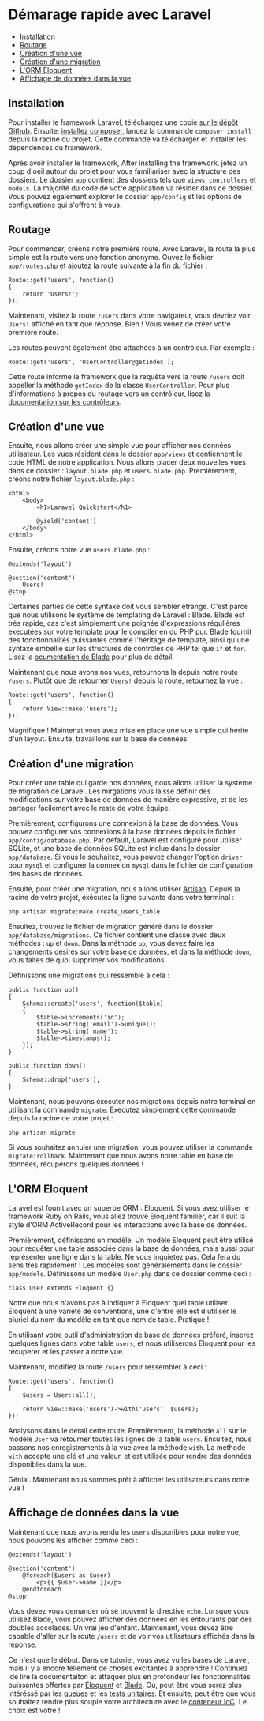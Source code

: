 # Démarage rapide avec Laravel

- [Installation](#installation)
- [Routage](#routing)
- [Création d'une vue](#creating-a-view)
- [Création d'une migration](#creating-a-migration)
- [L'ORM Eloquent](#eloquent-orm)
- [Affichage de données dans la vue](#displaying-data)

<a name="installation"></a>
## Installation

Pour installer le framework Laravel, téléchargez une copie [sur le dépôt Github](https://github.com/laravel/laravel/archive/master.zip). Ensuite, [installez composer](http://getcomposer.org), lancez la commande `composer install` depuis la racine du projet. Cette commande va télécharger et installer les dépendences du framework.

Après avoir installer le framework, After installing the framework, jetez un coup d'oeil autour du projet pour vous familiariser avec la structure des dossiers. Le dossier `app` contient des dossiers tels que `views`, `controllers` et `models`. La majorité du code de votre application va résider dans ce dossier. Vous pouvez également explorer le dossier `app/config` et les options de configurations qui s'offrent à vous.

<a name="routing"></a>
## Routage

Pour commencer, créons notre première route. Avec Laravel, la route la plus simple est la route vers une fonction anonyme. Ouvez le fichier `app/routes.php` et ajoutez la route suivante à la fin du fichier :

    Route::get('users', function()
    {
        return 'Users!';
    });

Maintenant, visitez la route `/users` dans votre navigateur, vous devriez voir `Users!` affiché en tant que réponse. Bien ! Vous venez de créer votre première route.

Les routes peuvent également être attachées à un contrôleur. Par exemple :

    Route::get('users', 'UserController@getIndex');

Cette route informe le framework que la requête  vers la route `/users` doit appeller la méthode `getIndex` de la classe `UserController`. Pour plus d'informations à propos du routage vers un contrôleur, lisez la [documentation sur les contrôleurs](/docs/v4/doc/controllers).

<a name="creating-a-view"></a>
## Création d'une vue

Ensuite, nous allons créer une simple vue pour afficher nos données utilisateur. Les vues résident dans le dossier `app/views` et contiennent le code HTML de notre application. Nous allons placer deux nouvelles vues dans ce dossier : `layout.blade.php` et `users.blade.php`. Premièrement, créons notre fichier `layout.blade.php` :

    <html>
        <body>
            <h1>Laravel Quickstart</h1>

            @yield('content')
        </body>
    </html>

Ensuite, créons notre vue `users.blade.php` :

    @extends('layout')

    @section('content')
        Users!
    @stop

Certaines parties de cette syntaxe doit vous sembler étrange. C'est parce que nous utilisons le système de templating de Laravel : Blade. Blade est très rapide, cas c'est simplement une poignée d'expressions régulières executées sur votre template pour le compiler en du PHP pur. Blade fournit des fonctionnalités puissantes comme l'héritage de template, ainsi qu'une syntaxe embellie sur les structures de contrôles de PHP tel que `if` et `for`. Lisez la [ocumentation de Blade](/docs/v4/doc/templates) pour plus de détail.

Maintenant que nous avons nos vues, retournons la depuis notre route `/users`. Plutôt que de retourner `Users!` depuis la route, retournez la vue :

    Route::get('users', function()
    {
        return View::make('users');
    });

Magnifique ! Maintenat vous avez mise en place une vue simple qui hérite d'un layout. Ensuite, travaillons sur la base de données.

<a name="creating-a-migration"></a>
## Création d'une migration

Pour créer une table qui garde nos données, nous allons utiliser la système de migration de Laravel. Les mirgations vous laisse définir des modifications sur votre base de données de manière expressive, et de les partager facilement avec le reste de votre équipe.

Premièrement, configurons une connexion à la base de données. Vous pouvez configurer vos connexions à la base données depuis le fichier `app/config/database.php`. Par défault, Laravel est configuré pour utiliser SQLite, et une base de données SQLite est inclue dans le dossier `app/database`. Si vous le souhaitez, vous pouvez changer l'option `driver` pour `mysql` et configurer la connexion `mysql` dans le fichier de configuration des bases de données.

Ensuite, pour créer une migration, nous allons utiliser [Artisan](/docs/v4/doc/artisan). Depuis la racine de votre projet, éxécutez la ligne suivante dans votre terminal :

    php artisan migrate:make create_users_table

Ensuitez, trouvez le fichier de migration généré dans le dossier `app/database/migrations`. Ce fichier contient une classe avec deux méthodes : `up` et `down`. Dans la méthode `up`, vous devez faire les changements désirés sur votre base de données, et dans la méthode `down`, vous faites de quoi supprimer vos modifications.

Définissons une migrations qui ressemble à cela :

    public function up()
    {
        Schema::create('users', function($table)
        {
            $table->increments('id');
            $table->string('email')->unique();
            $table->string('name');
            $table->timestamps();
        });
    }

    public function down()
    {
        Schema::drop('users');
    }

Maintenant, nous pouvons éxécuter nos migrations depuis notre terminal en utilisant la commande `migrate`. Executez simplement cette commande depuis la racine de votre projet :

    php artisan migrate

Si vous souhaitez annuler une migration, vous pouvez utiliser la commande `migrate:rollback`. Maintenant que nous avons notre table en base de données, récupérons quelques données !

<a name="eloquent-orm"></a>
## L'ORM Eloquent

Laravel est founit avec un superbe ORM : Eloquent. Si vous avez utiliser le framework Ruby on Rails, vous allez trouvé Eloquent familier, car il suit la style d'ORM ActiveRecord pour les interactions avec la base de données.

Premièrement, définissons un modèle. Un modèle Eloquent peut être utilisé pour requêter une table associée dans la base de données, mais aussi pour représenter une ligne dans la table. Ne vous inquietez pas. Cela fera du sens très rapidement ! Les modèles sont généralements dans le dossier `app/models`. Définissons un modèle `User.php` dans ce dossier comme ceci :

    class User extends Eloquent {}

Notre que nous n'avons pas à indiquer à Eloquent quel table utiliser. Eloquent à une variété de conventions, une d'entre elle est d'utiliser le pluriel du nom du modèle en tant que nom de table. Pratique !

En utilisant votre outil d'administration de base de données préféré, inserez quelques lignes dans votre table `users`, et nous utiliserons Eloquent pour les récuperer et les passer à notre vue.

Maintenant, modifiez la route `/users` pour ressembler à ceci :

    Route::get('users', function()
    {
        $users = User::all();

        return View::make('users')->with('users', $users);
    });

Analysons dans le détail cette route. Premièrement, la méthode `all` sur le modèle `User` va retourner toutes les lignes de la table `users`. Ensuitez, nous passons nos enregistrements à la vue avec la méthode `with`. La méthode `with` accepte une clé et une valeur, et est utilisée pour rendre des données disponibles dans la vue.

Génial. Maintenant nous sommes prêt à afficher les utilisateurs dans notre vue !

<a name="displaying-data"></a>
## Affichage de données dans la vue

Maintenant que nous avons rendu les `users` disponibles pour notre vue, nous pouvons les afficher comme ceci :

    @extends('layout')

    @section('content')
        @foreach($users as $user)
            <p>{{ $user->name }}</p>
        @endforeach
    @stop

Vous devez vous demander où se trouvent la directive `echo`. Lorsque vous utilisez Blade, vous pouvez afficher des données en les entourants par des doubles accolades. Un vrai jeu d'enfant. Maintenant, vous devez être capable d'aller sur la route `/users` et de voir vos utilisateurs affichés dans la réponse.

Ce n'est que le début. Dans ce tutoriel, vous avez vu les bases de Laravel, mais il y a encore tellement de choses excitantes à apprendre ! Continuez lde lire la documentaiton et attaquer plus en profondeur les fonctionnalités puissantes offertes par [Eloquent](/docs/v4/doc/eloquent) et [Blade](/docs/v4/doc/templates). Ou, peut être vous serez plus intéréssé par les [queues](/docs/v4/doc/queues) et les [tests unitaires](/docs/v4/doc/testing). Et ensuite, peut être que vous souhaitez rendre plus souple votre architecture avec le [conteneur IoC](/docs/v4/doc/ioc). Le choix est votre !
